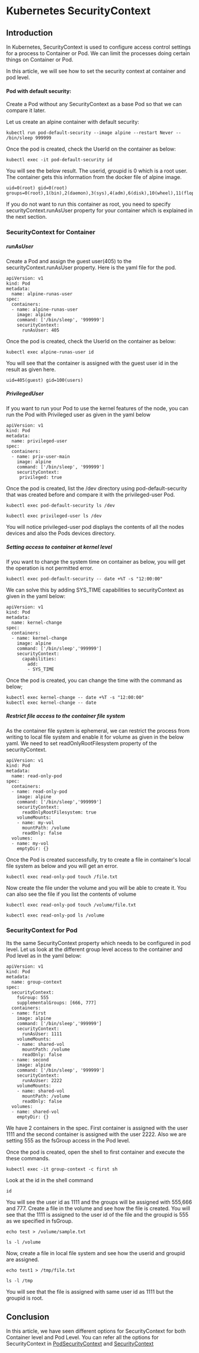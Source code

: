 # Kubernetes SecurityContext

## Introduction
In Kubernetes, SecurityContext is used to configure access control settings for a process to Container or Pod. We can limit the processes doing certain things on Container or Pod.

In this article, we will see how to set the security context at container and pod level.

#### Pod with default security:
Create a Pod without any SecurityContext as a base Pod so that we can  compare it later.

Let us create an alpine container with default security:
```
kubectl run pod-default-security --image alpine --restart Never -- /bin/sleep 999999
```
Once the pod is created, check the UserId on the container as below:
```
kubectl exec -it pod-default-security id
```
You will see the below result. The userid, groupid is 0 which is a root user. The container gets this information from the docker file of alpine image.
```
uid=0(root) gid=0(root) groups=0(root),1(bin),2(daemon),3(sys),4(adm),6(disk),10(wheel),11(floppy),20(dialout),26(tape),27(video)

```
If you do not want to run this container as root, you need to specify securityContext.runAsUser property for your container which is explained in the next section.

### SecurityContext for Container
##### runAsUser
Create a Pod and assign the guest user(405) to the securityContext.runAsUser property. Here is the yaml file for the pod.

```
apiVersion: v1
kind: Pod
metadata:
  name: alpine-runas-user
spec:
  containers:
  - name: alpine-runas-user
    image: alpine
    command: ['/bin/sleep', '999999']
    securityContext:
      runAsUser: 405
```
Once the pod is created, check the UserId on the container as below:
```
kubectl exec alpine-runas-user id
```
You will see that the container is assigned with the guest user id in the result as given here.

```
uid=405(guest) gid=100(users)
```
##### PrivilegedUser
If you want to run your Pod to use the kernel features of the node, you can run the Pod with Privileged user as given in the yaml below

```
apiVersion: v1
kind: Pod
metadata:
  name: privileged-user
spec:
  containers:
  - name: priv-user-main
    image: alpine
    command: ['/bin/sleep', '999999']
    securityContext:
     privileged: true
```
Once the pod is created, list the /dev directory using pod-default-security that was created before and compare it with the privileged-user Pod.

```
kubectl exec pod-default-security ls /dev

kubectl exec privileged-user ls /dev
```

You will notice privileged-user pod displays the contents of all the nodes devices and also the Pods devices directory.

##### Setting access to container at kernel level
If you want to change the system time on container as below, you will get the operation is not permitted error.

```
kubectl exec pod-default-security -- date +%T -s "12:00:00"
```
We can solve this by adding SYS_TIME capabilities to securityContext as given in the yaml below:

```
apiVersion: v1
kind: Pod
metadata:
  name: kernel-change
spec:
  containers:
  - name: kernel-change
    image: alpine
    command: ['/bin/sleep','999999']
    securityContext:
      capabilities:
        add:
        - SYS_TIME
```
Once the pod is created, you can change the time with the command as below;
```
kubectl exec kernel-change -- date +%T -s "12:00:00"
kubectl exec kernel-change -- date
```
##### Restrict file access to the container file system

As the container file system is ephemeral, we can restrict the process from writing to local file system and enable it for volume as given in the below yaml. We need to set readOnlyRootFilesystem property of the securityContext.

```
apiVersion: v1
kind: Pod
metadata:
  name: read-only-pod
spec:
  containers:
  - name: read-only-pod
    image: alpine
    command: ['/bin/sleep','999999']
    securityContext:
      readOnlyRootFilesystem: true
    volumeMounts:
    - name: my-vol
      mountPath: /volume
      readOnly: false
  volumes:
  - name: my-vol
    emptyDir: {}
```
Once the Pod is created successfully, try to create a file in container's local file system as below and you will get an error.
```
kubectl exec read-only-pod touch /file.txt
```
Now create the file under the volume and you will be able to create it. You can also see the file if you list the contents of volume

```
kubectl exec read-only-pod touch /volume/file.txt

kubectl exec read-only-pod ls /volume
```
### SecurityContext for Pod
Its the same SecurityContext property which needs to be configured in pod level. Let us look at the different group level access to the container and Pod level as in the yaml below:

```
apiVersion: v1
kind: Pod
metadata:
  name: group-context
spec:
  securityContext:
    fsGroup: 555
    supplementalGroups: [666, 777]
  containers:
  - name: first
    image: alpine
    command: ['/bin/sleep','999999']
    securityContext:
      runAsUser: 1111
    volumeMounts:
    - name: shared-vol
      mountPath: /volume
      readOnly: false
  - name: second
    image: alpine
    command: ['/bin/sleep', '999999']
    securityContext:
      runAsUser: 2222
    volumeMounts:
    - name: shared-vol
      mountPath: /volume
      readOnly: false
  volumes:
  - name: shared-vol
    emptyDir: {}
```

We have 2 containers in the spec. First container is assigned with the user 1111 and the second container is assigned with the user 2222. Also we are setting 555 as the fsGroup access in the Pod level.

Once the pod is created, open the shell to first container and execute the these commands.
```
kubectl exec -it group-context -c first sh
```
Look at the id in the shell command
```
id
```
You will see the user id as 1111 and the groups will be assigned with 555,666 and 777.
Create a file in the volume and see how the file is created. You will see that the 1111 is assigned to the user id of the file and the groupid is 555 as we specified in fsGroup.
```
echo test > /volume/sample.txt

ls -l /volume
```

Now, create a file in local file system and see how the userid and groupid are assigned.

```
echo test1 > /tmp/file.txt

ls -l /tmp
```
You will see that the file is assigned with same user id as 1111 but the groupid is root.

## Conclusion
In this article, we have seen different options for SecurityContext for both Container level and Pod Level. You can refer all the options for SecurityContext in [PodSecurityContext](https://kubernetes.io/docs/reference/generated/kubernetes-api/v1.17/#podsecuritycontext-v1-core)
and [SecurityContext](https://kubernetes.io/docs/reference/generated/kubernetes-api/v1.17/#securitycontext-v1-core)
